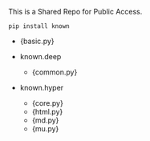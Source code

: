 This is a Shared Repo for Public Access.

```
pip install known
```

* {basic.py} 
  

* known.deep
  * {common.py}

* known.hyper
  * {core.py}
  * {html.py}
  * {md.py}
  * {mu.py}


